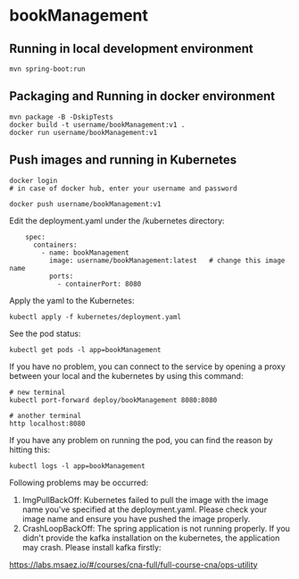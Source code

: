# bookManagement

## Running in local development environment

```
mvn spring-boot:run
```

## Packaging and Running in docker environment

```
mvn package -B -DskipTests
docker build -t username/bookManagement:v1 .
docker run username/bookManagement:v1
```

## Push images and running in Kubernetes

```
docker login 
# in case of docker hub, enter your username and password

docker push username/bookManagement:v1
```

Edit the deployment.yaml under the /kubernetes directory:
```
    spec:
      containers:
        - name: bookManagement
          image: username/bookManagement:latest   # change this image name
          ports:
            - containerPort: 8080

```

Apply the yaml to the Kubernetes:
```
kubectl apply -f kubernetes/deployment.yaml
```

See the pod status:
```
kubectl get pods -l app=bookManagement
```

If you have no problem, you can connect to the service by opening a proxy between your local and the kubernetes by using this command:
```
# new terminal
kubectl port-forward deploy/bookManagement 8080:8080

# another terminal
http localhost:8080
```

If you have any problem on running the pod, you can find the reason by hitting this:
```
kubectl logs -l app=bookManagement
```

Following problems may be occurred:

1. ImgPullBackOff:  Kubernetes failed to pull the image with the image name you've specified at the deployment.yaml. Please check your image name and ensure you have pushed the image properly.
1. CrashLoopBackOff: The spring application is not running properly. If you didn't provide the kafka installation on the kubernetes, the application may crash. Please install kafka firstly:

https://labs.msaez.io/#/courses/cna-full/full-course-cna/ops-utility

